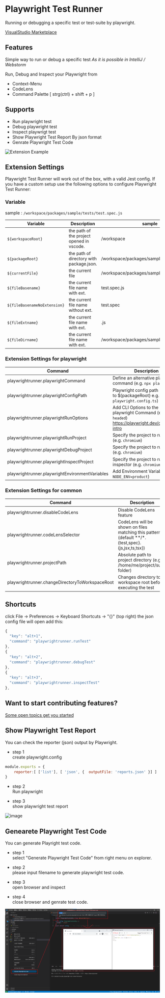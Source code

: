 # Playwright Test Runner

Running or debugging a specific test or test-suite by playwright.

[VisualStudio Marketplace](https://marketplace.visualstudio.com/items?itemName=sakamoto66.vscode-playwright-test-runner)

## Features

Simple way to run or debug a specific test
*As it is possible in IntelliJ / Webstorm*

Run, Debug and Inspect your Playwright from

- Context-Menu
- CodeLens
- Command Palette [ strg(ctrl) + shift + p ]

## Supports

- Run playwright test
- Debug playwright test
- Inspect playwrigt test
- Show Playwright Test Report By json format
- Genrate Playwright Test Code

![Extension Example](public/sample.gif)

## Extension Settings

Playwright Test Runner will work out of the box, with a valid Jest config.
If you have a custom setup use the following options to configure Playwright Test Runner:

### Variable

sample : `/workspace/packages/sample/tests/test.spec.js`

| Variable | Description | sample |
| --- | --- | --- |
|`${workspaceRoot}`|the path of the project opened in vscode.| /workspace |
|`${packageRoot}`|the path of directory with package.json.| /workspace/packages/sample |
|`${currentFile}`|the current file | /workspace/packages/sample/tests/test.spec.js |
|`${fileBasename}`|the current file name with ext.| test.spec.js |
|`${fileBasenameNoExtension}`|the current file name without ext.| test.spec |
|`${fileExtname}`|the current file name with ext.| .js |
|`${fileDirname}`|the current file name with ext.| /workspace/packages/sample/tests |

### Extension Settings for playwright

| Command | Description |
| --- | --- |
| playwrightrunner.playwrightCommand | Define an alternative playwright command (e.g. `npx playwright`) |
| playwrightrunner.playwrightConfigPath | Playwright config path (relative to ${packageRoot} e.g. `playwright.config.ts`) |
| playwrightrunner.playwrightRunOptions | Add CLI Options to the playwright Command (e.g. `--headed`) <https://playwright.dev/docs/test-intro> |
| playwrightrunner.playwrightRunProject | Specify the project to run Test (e.g. `chromium`) |
| playwrightrunner.playwrightDebugProject | Specify the project to run Debug (e.g. `chromium`) |
| playwrightrunner.playwrightInspectProject | Specify the project to run inspector (e.g. `chromium`) |
| playwrightrunner.playwrightEnvironmentVariables | Add Environment Variables  (e.g. `NODE_ENV=product`) |

### Extension Settings for common

| Command | Description |
| --- | --- |
| playwrightrunner.disableCodeLens | Disable CodeLens feature |
| playwrightrunner.codeLensSelector | CodeLens will be shown on files matching this pattern (default **/*.{test,spec}.{js,jsx,ts,tsx}) |
| playwrightrunner.projectPath | Absolute path to project directory (e.g. /home/me/project/sub-folder) |
| playwrightrunner.changeDirectoryToWorkspaceRoot | Changes directory to workspace root before executing the test |

## Shortcuts

click File -> Preferences -> Keyboard Shortcuts -> "{}" (top right)
the json config file will open
add this:

```javascript
{
  "key": "alt+1",
  "command": "playwrightrunner.runTest"
},
{
  "key": "alt+2",
  "command": "playwrightrunner.debugTest"
},
{
  "key": "alt+3",
  "command": "playwrightrunner.inspectTest"
},
```

## Want to start contributing features?

[Some open topics get you started](https://github.com/sakamoto66/vscode-playwright-test-runner/issues)

## Show Playwright Test Report

You can check the reporter (json) output by Playwright.

- step 1  
create playwright.config

```javascript
module.exports = {
    reporter:[ ['list'], [ 'json', {  outputFile: 'reports.json' }] ]
}
```

- step 2  
Run playwright

- step 3  
show playwright test report

![image](public/playwright-test-report.png)

## Genearete Playwright Test Code

You can generate Playright test code.

- step 1  
select "Generate Playwright Test Code" from right menu on explorer.

- step 2  
please input filename to generate playwright test code.

- step 3  
open browser and inspect

- step 4  
close browser and genrate test code.

![image](public/playwright-generate-code.png)
